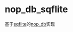 # nop_db_sqflite

基于[sqflite](https://pub.dev/packages/sqflite)的[nop_db](https://github.com/sersr/nop_db)实现